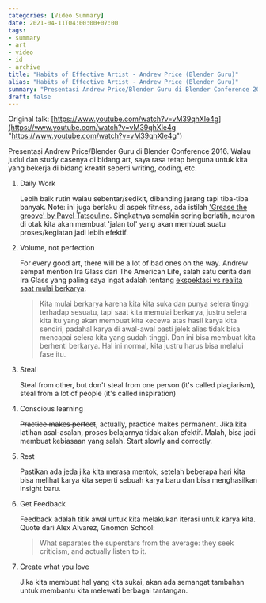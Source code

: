 ```yaml
---
categories: [Video Summary]
date: 2021-04-11T04:00:00+07:00
tags:
- summary
- art
- video
- id
- archive
title: "Habits of Effective Artist - Andrew Price (Blender Guru)"
alias: "Habits of Effective Artist - Andrew Price (Blender Guru)"
summary: "Presentasi Andrew Price/Blender Guru di Blender Conference 2016. Walau judul dan study casenya di bidang art, saya rasa tetap berguna untuk kita yang bekerja di bidang kreatif seperti writing, coding, etc."
draft: false
---
```

Original talk: [https://www.youtube.com/watch?v=vM39qhXle4g](https://www.youtube.com/watch?v=vM39qhXle4g "https://www.youtube.com/watch?v=vM39qhXle4g")

Presentasi Andrew Price/Blender Guru di Blender Conference 2016. Walau judul dan study casenya di bidang art, saya rasa tetap berguna untuk kita yang bekerja di bidang kreatif seperti writing, coding, etc.

1. Daily Work

    Lebih baik rutin walau sebentar/sedikit, dibanding jarang tapi tiba-tiba banyak. Note: ini juga berlaku di aspek fitness, ada istilah ['Grease the groove' by Pavel Tatsouline](https://www.youtube.com/watch?v=Eauf9VNIdRI). Singkatnya semakin sering berlatih, neuron di otak kita akan membuat 'jalan tol' yang akan membuat suatu proses/kegiatan jadi lebih efektif.

2. Volume, not perfection

    For every good art, there will be a lot of bad ones on the way. Andrew sempat mention Ira Glass dari The American Life, salah satu cerita dari Ira Glass yang paling saya ingat adalah tentang [ekspektasi vs realita saat mulai berkarya](https://www.youtube.com/watch?v=GHrmKL2XKcE):

    > Kita mulai berkarya karena kita kita suka dan punya selera tinggi terhadap sesuatu, tapi saat kita memulai berkarya, justru selera kita itu yang akan membuat kita kecewa atas hasil karya kita sendiri, padahal karya di awal-awal pasti jelek alias tidak bisa mencapai selera kita yang sudah tinggi. Dan ini bisa membuat kita berhenti berkarya. Hal ini normal, kita justru harus bisa melalui fase itu.

3. Steal

    Steal from other, but don't steal from one person (it's called plagiarism), steal from a lot of people (it's called inspiration) 

4. Conscious learning 

    <s>Practice makes perfect</s>, actually, practice makes permanent. Jika kita latihan asal-asalan, proses belajarnya tidak akan efektif. Malah, bisa jadi membuat kebiasaan yang salah. Start slowly and correctly. 

5. Rest

    Pastikan ada jeda jika kita merasa mentok, setelah beberapa hari kita bisa melihat karya kita seperti sebuah karya baru dan bisa menghasilkan insight baru. 

6. Get Feedback

    Feedback adalah titik awal untuk kita melakukan iterasi untuk karya kita. Quote dari Alex Alvarez, Gnomon School:

    > What separates the superstars from the average: they seek criticism, and actually listen to it.

7. Create what you love

    Jika kita membuat hal yang kita sukai, akan ada semangat tambahan untuk membantu kita melewati berbagai tantangan.